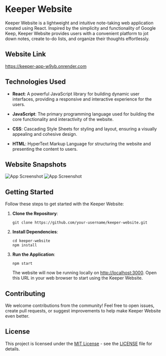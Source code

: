 # Keeper Website

Keeper Website is a lightweight and intuitive note-taking web application created using React. Inspired by the simplicity and functionality of Google Keep, Keeper Website provides users with a convenient platform to jot down notes, create to-do lists, and organize their thoughts effortlessly.

## Website Link

https://keeper-app-w9yb.onrender.com

## Technologies Used

- **React**: A powerful JavaScript library for building dynamic user interfaces, providing a responsive and interactive experience for the users.

- **JavaScript**: The primary programming language used for building the core functionality and interactivity of the website.

- **CSS**: Cascading Style Sheets for styling and layout, ensuring a visually appealing and cohesive design.

- **HTML**: HyperText Markup Language for structuring the website and presenting the content to users.

## Website Snapshots

![App Screenshot](https://www.linkpicture.com/q/Screenshot-2023-10-06-194505.png)
![App Screenshot](https://www.linkpicture.com/q/Screenshot-2023-10-06-194558.png)

## Getting Started

Follow these steps to get started with the Keeper Website:

1. **Clone the Repository**:
   ```
   git clone https://github.com/your-username/keeper-website.git
   ```

2. **Install Dependencies**:
   ```
   cd keeper-website
   npm install
   ```

3. **Run the Application**:
   ```
   npm start
   ```

   The website will now be running locally on [http://localhost:3000](http://localhost:3000). Open this URL in your web browser to start using the Keeper Website.

## Contributing

We welcome contributions from the community! Feel free to open issues, create pull requests, or suggest improvements to help make Keeper Website even better.

## License

This project is licensed under the [MIT License](LICENSE) - see the [LICENSE](LICENSE) file for details.
